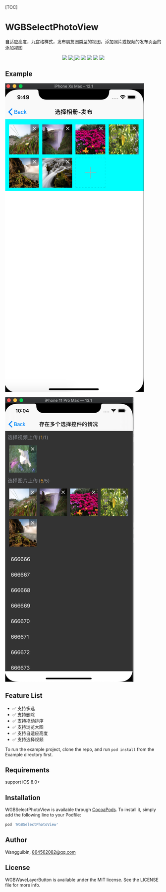 [TOC]

# WGBSelectPhotoView
自适应高度，九宫格样式，发布朋友圈类型的视图，添加照片或视频的发布页面的添加视图 
<p align='center'>
<img src="https://img.shields.io/badge/build-passing-brightgreen.svg">
<a href="https://cocoapods.org/pods/WGBSelectPhotoView"> <img src="https://img.shields.io/cocoapods/v/WGBSelectPhotoView.svg?style=flat"> </a>
<img src="https://img.shields.io/badge/platform-iOS-ff69b4.svg">
<img src="https://img.shields.io/badge/language-Objective--C-orange.svg">
<a href=""><img src="https://img.shields.io/badge/license-MIT-000000.svg"></a>
<a href="http://wangguibin.github.io"><img src="https://img.shields.io/badge/Blog-CoderWGB-80d4f9.svg?style=flat"></a>
<img src="https://img.shields.io/badge/Enjoy-it%20!-brightgreen.svg?colorA=a0cd34">
</p>

## Example

![demo1](https://github.com/WangGuibin/WGBSelectPhotoView/blob/master/Exmple1.png)


![demo2](https://github.com/WangGuibin/WGBSelectPhotoView/blob/master/Exmple2.png)


## Feature List

- ✅ 支持多选  
- ✅ 支持删除
- ✅ 支持拖动排序
- ✅ 支持浏览大图 
- ✅ 支持自适应高度
- ✅ 支持选择视频

To run the example project, clone the repo, and run `pod install` from the Example directory first.

## Requirements

support iOS 8.0+

## Installation

WGBSelectPhotoView is available through [CocoaPods](https://cocoapods.org). To install
it, simply add the following line to your Podfile:

```ruby
pod 'WGBSelectPhotoView'
```

## Author

Wangguibin, 864562082@qq.com

## License

WGBWaveLayerButton is available under the MIT license. See the LICENSE file for more info.

